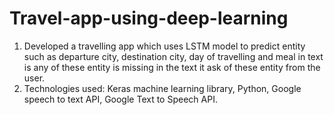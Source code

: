 # Travel-app-using-deep-learning

1. Developed a travelling app which uses LSTM model to predict entity such as
departure city, destination city, day of travelling and meal in text is any of these
entity is missing in the text it ask of these entity from the user.
2. Technologies used: Keras machine learning library, Python, Google speech to
text API, Google Text to Speech API.
